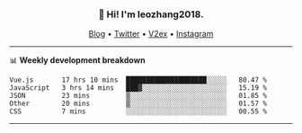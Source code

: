 <h3 align="center">👋 Hi! I'm leozhang2018.</h3>
<p align="center">
  <a href="https://code.leozhang2018.me">Blog</a> •
  <a href="https://twitter.com/leozhang2018">Twitter</a> •
  <a href="https://www.v2ex.com/member/leozhang">V2ex</a> •
  <a href="https://www.instagram.com/leozhanghere">Instagram</a>
</p>

-------

📊 **Weekly development breakdown**
<!--START_SECTION:waka-->
```text
Vue.js       17 hrs 10 mins  ████████████████████░░░░░   80.47 % 
JavaScript   3 hrs 14 mins   ███▓░░░░░░░░░░░░░░░░░░░░░   15.19 % 
JSON         23 mins         ▒░░░░░░░░░░░░░░░░░░░░░░░░   01.85 % 
Other        20 mins         ▒░░░░░░░░░░░░░░░░░░░░░░░░   01.57 % 
CSS          7 mins          ░░░░░░░░░░░░░░░░░░░░░░░░░   00.55 % 
```
<!--END_SECTION:waka-->
-------
